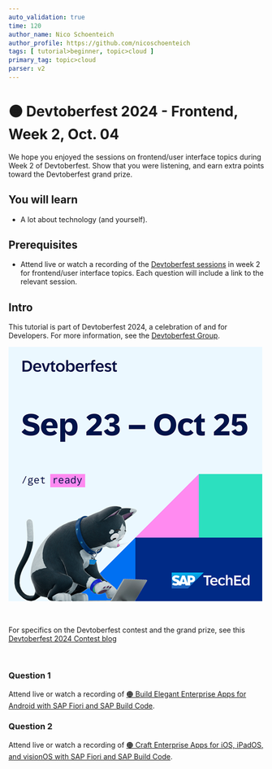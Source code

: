 ```yaml
---
auto_validation: true
time: 120
author_name: Nico Schoenteich
author_profile: https://github.com/nicoschoenteich
tags: [ tutorial>beginner, topic>cloud ]
primary_tag: topic>cloud
parser: v2
---
```


# 🟠 Devtoberfest 2024 - Frontend, Week 2, Oct. 04
<!-- description --> We hope you enjoyed the sessions on frontend/user interface topics during Week 2 of Devtoberfest. Show that you were listening, and earn extra points toward the Devtoberfest grand prize. 
 
## You will learn
- A lot about technology (and yourself).

## Prerequisites
- Attend live or watch a recording of the [Devtoberfest sessions](https://community.sap.com/t5/devtoberfest/eb-p/devtoberfest-events) in week 2 for frontend/user interface topics. Each question will include a link to the relevant session.


## Intro
This tutorial is part of Devtoberfest 2024, a celebration of and for Developers. For more information, see the [Devtoberfest Group](https://groups.community.sap.com/t5/devtoberfest/gh-p/Devtoberfest).

![Devtoberfest](promo-image-kasimir-square.png)

&nbsp;

For specifics on the Devtoberfest contest and the grand prize, see this [Devtoberfest 2024 Contest blog](https://community.sap.com/t5/devtoberfest-blog-posts/devtoberfest-2024-contest/ba-p/13781593)

&nbsp;

### Question 1 

Attend live or watch a recording of [🟠 Build Elegant Enterprise Apps for Android with SAP Fiori and SAP Build Code](https://community.sap.com/t5/devtoberfest/build-elegant-enterprise-apps-for-android-with-sap-fiori-and-sap-build-code/ev-p/13794370).

### Question 2 

Attend live or watch a recording of [🟠 Craft Enterprise Apps for iOS, iPadOS, and visionOS with SAP Fiori and SAP Build Code](https://community.sap.com/t5/devtoberfest/craft-enterprise-apps-for-ios-ipados-and-visionos-with-sap-fiori-and-sap/ev-p/13795621).

